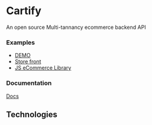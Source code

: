# Cartify
An open source Multi-tannancy ecommerce backend API 

### Examples
- [DEMO](http://cartify.shopdesk.co/) 
- [Store front](http://cartify.shopdesk.co/example/#!/home)
- [JS eCommerce Library](http://cartify.shopdesk.co/example/libs/cartify.js)

### Documentation
[Docs](https://documenter.getpostman.com/view/225012/RWEcNfPA#intro)

## Technologies
